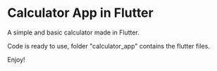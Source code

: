 # Calculator App in Flutter

A simple and basic calculator made in Flutter.

Code is ready to use, folder "calculator_app" contains the flutter files.


Enjoy!
